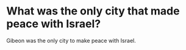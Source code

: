 # What was the only city that made peace with Israel?

Gibeon was the only city to make peace with Israel.
